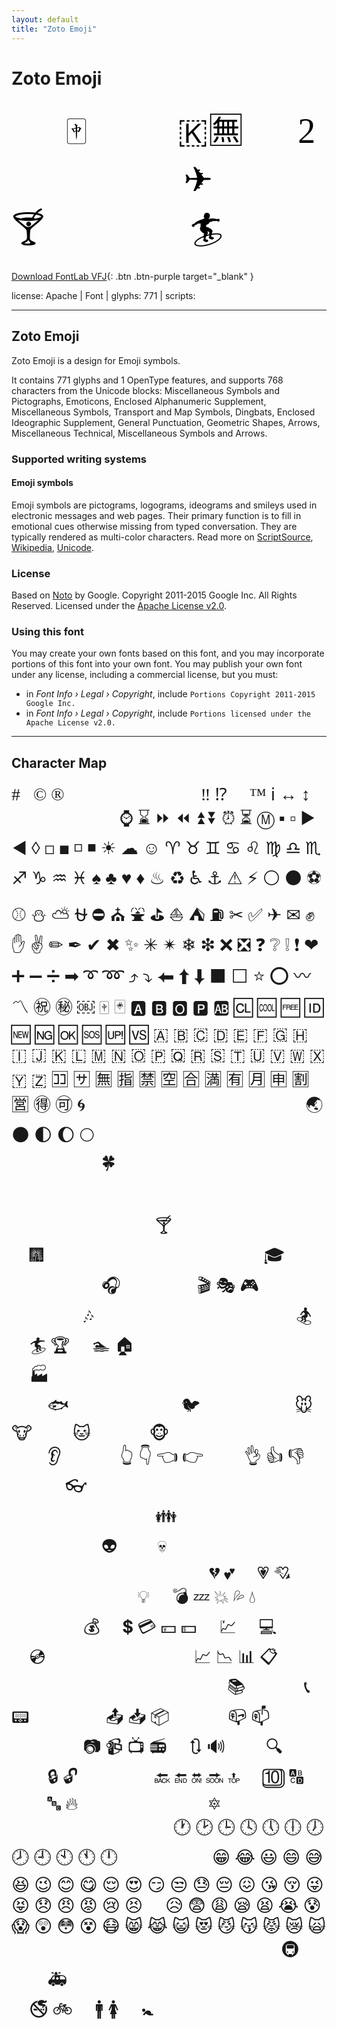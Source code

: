 ```yaml
---
layout: default
title: "Zoto Emoji"
---
```


# Zoto Emoji

<div contenteditable="true" style="font-family: 'Zoto Emoji'; font-size: 4em; color:black; margin: 0.5em 0 0.5em 0; line-height: 1.4em;">
🎡💄🀄🈴😱🐞 🇰🈚👺🍉2🍃 🔨🐣👠🌟🎯✈ 🍪😁 🎈🍸🌼 🍷📧🐔󾓩🏄👶
</div>

[Download FontLab VFJ](https://downgit.github.io/#/home?url=https://github.com/fontlabcom/getgo-fonts/blob/main/getgo-fonts/apache/zotoemoji/zoto-emoji.vfj){: .btn .btn-purple target="_blank" }

license: Apache \| Font \| glyphs: 771 \| scripts: 

---


## Zoto Emoji

Zoto Emoji is a design for Emoji symbols.

It contains 771 glyphs and 1 OpenType features, and supports 768 characters from the Unicode blocks: Miscellaneous Symbols and Pictographs, Emoticons, Enclosed Alphanumeric Supplement, Miscellaneous Symbols, Transport and Map Symbols, Dingbats, Enclosed Ideographic Supplement, General Punctuation, Geometric Shapes, Arrows, Miscellaneous Technical, Miscellaneous Symbols and Arrows.


### Supported writing systems


#### Emoji symbols

Emoji symbols are pictograms, logograms, ideograms and smileys used in electronic messages and web pages. Their primary function is to fill in emotional cues otherwise missing from typed conversation. They are typically rendered as multi-color characters. Read more on [ScriptSource](https://scriptsource.org/scr/Zsye), [Wikipedia](https://en.wikipedia.org/wiki/ISO_15924:Zsye), [Unicode](https://www.unicode.org/versions/Unicode13.0.0/ch22.pdf#G12367).


### License

Based on [Noto](https://github.com/notofonts) by Google. Copyright 2011-2015 Google Inc. All Rights Reserved. Licensed under the [Apache License v2.0](https://www.apache.org/licenses/LICENSE-2.0.txt).

### Using this font

You may create your own fonts based on this font, and you may incorporate portions of this font into your own font. You may publish your own font under any license, including a commercial license, but you must:

- in _Font Info › Legal › Copyright_, include `Portions Copyright 2011-2015 Google Inc.`
- in _Font Info › Legal › Copyright_, include `Portions licensed under the Apache License v2.0.`


---

## Character Map

<div style="font-family: 'Zoto Emoji'; font-size: 2em;">
#   © ®                       ‼ ⁉ ⃣ ™ ℹ ↔ ↕ ↖ ↗ ↘ ↙ ↩ ↪ ⌚ ⌛ ⏩ ⏪ ⏫ ⏬ ⏰ ⏳ Ⓜ ▪ ▫ ▶ ◀ ◊ ◻ ◼ ◽ ◾ ☀ ☁ ☺ ♈ ♉ ♊ ♋ ♌ ♍ ♎ ♏ ♐ ♑ ♒ ♓ ♠ ♣ ♥ ♦ ♨ ♻ ♿ ⚓ ⚠ ⚡ ⚪ ⚫ ⚽ ⚾ ⛄ ⛅ ⛎ ⛔ ⛪ ⛲ ⛳ ⛵ ⛺ ⛽ ✂ ✅ ✈ ✉ ✊ ✋ ✌ ✏ ✒ ✔ ✖ ✨ ✳ ✴ ❄ ❇ ❌ ❎ ❓ ❔ ❕ ❗ ❤ ➕ ➖ ➗ ➡ ➰ ➿ ⤴ ⤵ ⬅ ⬆ ⬇ ⬛ ⬜ ⭐ ⭕ 〰 〽 ㊗ ㊙ ￼ 🀄 🃏 🅰 🅱 🅾 🅿 🆎 🆑 🆒 🆓 🆔 🆕 🆖 🆗 🆘 🆙 🆚 🇦 🇧 🇨 🇩 🇪 🇫 🇬 🇭 🇮 🇯 🇰 🇱 🇲 🇳 🇴 🇵 🇶 🇷 🇸 🇹 🇺 🇻 🇼 🇽 🇾 🇿 🈁 🈂 🈚 🈯 🈲 🈳 🈴 🈵 🈶 🈷 🈸 🈹 🈺 🉐 🉑 🌀 🌁 🌂 🌃 🌄 🌅 🌆 🌇 🌈 🌉 🌊 🌋 🌌 🌏 🌑 🌓 🌔 🌕 🌙 🌛 🌟 🌠 🌰 🌱 🌴 🌵 🌷 🌸 🌹 🌺 🌻 🌼 🌽 🌾 🌿 🍀 🍁 🍂 🍃 🍄 🍅 🍆 🍇 🍈 🍉 🍊 🍌 🍍 🍎 🍏 🍑 🍒 🍓 🍔 🍕 🍖 🍗 🍘 🍙 🍚 🍛 🍜 🍝 🍞 🍟 🍠 🍡 🍢 🍣 🍤 🍥 🍦 🍧 🍨 🍩 🍪 🍫 🍬 🍭 🍮 🍯 🍰 🍱 🍲 🍳 🍴 🍵 🍶 🍷 🍸 🍹 🍺 🍻 🎀 🎁 🎂 🎃 🎄 🎅 🎆 🎇 🎈 🎉 🎊 🎋 🎌 🎍 🎎 🎏 🎐 🎑 🎒 🎓 🎠 🎡 🎢 🎣 🎤 🎥 🎦 🎧 🎨 🎩 🎪 🎫 🎬 🎭 🎮 🎯 🎰 🎱 🎲 🎳 🎴 🎵 🎶 🎷 🎸 🎹 🎺 🎻 🎼 🎽 🎾 🎿 🏀 🏁 🏂 🏃 🏄 🏆 🏈 🏊 🏠 🏡 🏢 🏣 🏥 🏦 🏧 🏨 🏩 🏪 🏫 🏬 🏭 🏮 🏯 🏰 🐌 🐍 🐎 🐑 🐒 🐔 🐗 🐘 🐙 🐚 🐛 🐜 🐝 🐞 🐟 🐠 🐡 🐢 🐣 🐤 🐥 🐦 🐧 🐨 🐩 🐫 🐬 🐭 🐮 🐯 🐰 🐱 🐲 🐳 🐴 🐵 🐶 🐷 🐸 🐹 🐺 🐻 🐼 🐽 🐾 👀 👂 👃 👄 👅 👆 👇 👈 👉 👊 👋 👌 👍 👎 👏 👐 👑 👒 👓 👔 👕 👖 👗 👘 👙 👚 👛 👜 👝 👞 👟 👠 👡 👢 👣 👤 👦 👧 👨 👩 👪 👫 👮 👯 👰 👴 👵 👶 👷 👸 👹 👺 👻 👼 👽 👾 👿 💀 💁 💂 💃 💄 💅 💆 💇 💈 💉 💊 💋 💌 💍 💎 💏 💐 💑 💒 💓 💔 💕 💖 💗 💘 💙 💚 💛 💜 💝 💞 💟 💠 💡 💢 💣 💤 💥 💦 💧 💨 💩 💪 💫 💬 💮 💯 💰 💱 💲 💳 💴 💵 💸 💹 💺 💻 💼 💽 💾 💿 📀 📁 📂 📃 📄 📅 📆 📇 📈 📉 📊 📋 📌 📍 📎 📏 📐 📑 📒 📓 📔 📕 📖 📗 📘 📙 📚 📛 📜 📝 📞 📟 📠 📡 📢 📣 📤 📥 📦 📧 📨 📩 📪 📫 📮 📰 📱 📲 📳 📴 📶 📷 📹 📺 📻 📼 🔃 🔊 🔋 🔌 🔍 🔎 🔏 🔐 🔑 🔒 🔓 🔔 🔖 🔗 🔘 🔙 🔚 🔛 🔜 🔝 🔞 🔟 🔠 🔡 🔢 🔣 🔤 🔥 🔦 🔧 🔨 🔩 🔪 🔫 🔮 🔯 🔰 🔱 🔲 🔳 🔴 🔵 🔶 🔷 🔸 🔹 🔺 🔻 🔼 🔽 🕐 🕑 🕒 🕓 🕔 🕕 🕖 🕗 🕘 🕙 🕚 🕛 🗻 🗼 🗽 🗾 🗿 😁 😂 😃 😄 😅 😆 😉 😊 😋 😌 😍 😏 😒 😓 😔 😖 😘 😚 😜 😝 😞 😠 😡 😢 😣 😤 😥 😨 😩 😪 😫 😭 😰 😱 😲 😳 😵 😷 😸 😹 😺 😻 😼 😽 😾 😿 🙀 🙅 🙆 🙇 🙈 🙉 🙊 🙋 🙌 🙍 🙎 🙏 🚀 🚃 🚄 🚅 🚇 🚉 🚌 🚏 🚑 🚒 🚓 🚕 🚗 🚙 🚚 🚢 🚤 🚥 🚧 🚨 🚩 🚪 🚫 🚬 🚭 🚲 🚶 🚹 🚺 🚻 🚼 🚽 🚾 🛀
</div>

